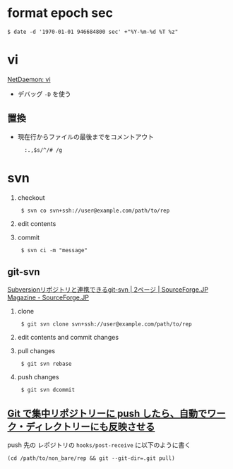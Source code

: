 format epoch sec
================

    $ date -d '1970-01-01 946684800 sec' +"%Y-%m-%d %T %z"

vi
===

[NetDaemon: vi](http://www.srs.ne.jp/~north/netdaemon/vi.html)

* デバッグ
    `-D` を使う

置換
----

* 現在行からファイルの最後までをコメントアウト

        :.,$s/^/# /g

svn
===

1. checkout

        $ svn co svn+ssh://user@example.com/path/to/rep

2. edit contents

3. commit

        $ svn ci -m "message"


git-svn
-------

[Subversionリポジトリと連携できるgit-svn | 2ページ | SourceForge.JP Magazine - SourceForge.JP](http://sourceforge.jp/magazine/09/03/26/0834222/2)

1. clone

        $ git svn clone svn+ssh://user@example.com/path/to/rep

2. edit contents and commit changes

4. pull changes

        $ git svn rebase

4. push changes

        $ git svn dcommit

[Git で集中リポジトリーに push したら、自動でワーク・ディレクトリーにも反映させる](http://at-aka.blogspot.jp/2009/05/git-push.html)
----------------

push 先の レポジトリの `hooks/post-receive` に以下のように書く

    (cd /path/to/non_bare/rep && git --git-dir=.git pull)
